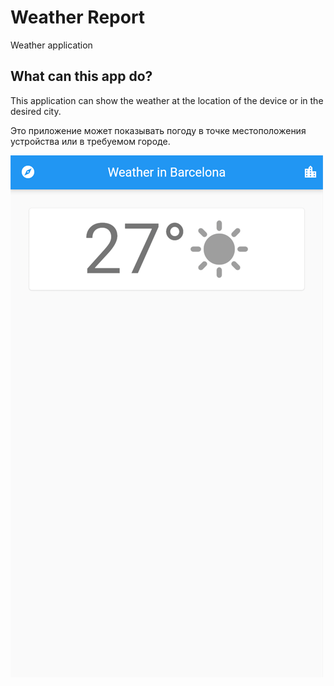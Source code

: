 # Weather Report

Weather application

## What can this app do?

This application can show the weather at the location of the device or in the desired city.

Это приложение может показывать погоду в точке местоположения устройства или в требуемом городе.

![](images/Screenshot.png)
